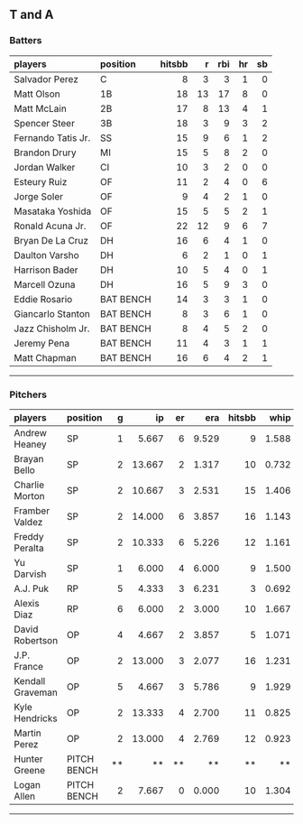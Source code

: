 ## T and A

### Batters

 
|players            |position  | hitsbb|  r| rbi| hr| sb| 
|:------------------|:---------|------:|--:|---:|--:|--:| 
|Salvador Perez     |C         |      8|  3|   3|  1|  0| 
|Matt Olson         |1B        |     18| 13|  17|  8|  0| 
|Matt McLain        |2B        |     17|  8|  13|  4|  1| 
|Spencer Steer      |3B        |     18|  3|   9|  3|  2| 
|Fernando Tatis Jr. |SS        |     15|  9|   6|  1|  2| 
|Brandon Drury      |MI        |     15|  5|   8|  2|  0| 
|Jordan Walker      |CI        |     10|  3|   2|  0|  0| 
|Esteury Ruiz       |OF        |     11|  2|   4|  0|  6| 
|Jorge Soler        |OF        |      9|  4|   2|  1|  0| 
|Masataka Yoshida   |OF        |     15|  5|   5|  2|  1| 
|Ronald Acuna Jr.   |OF        |     22| 12|   9|  6|  7| 
|Bryan De La Cruz   |DH        |     16|  6|   4|  1|  0| 
|Daulton Varsho     |DH        |      6|  2|   1|  0|  1| 
|Harrison Bader     |DH        |     10|  5|   4|  0|  1| 
|Marcell Ozuna      |DH        |     16|  5|   9|  3|  0| 
|Eddie Rosario      |BAT BENCH |     14|  3|   3|  1|  0| 
|Giancarlo Stanton  |BAT BENCH |      8|  3|   6|  1|  0| 
|Jazz Chisholm Jr.  |BAT BENCH |      8|  4|   5|  2|  0| 
|Jeremy Pena        |BAT BENCH |     11|  4|   3|  1|  1| 
|Matt Chapman       |BAT BENCH |     16|  6|   4|  2|  1| 


* * *

### Pitchers

 
|players          |position    |  g|     ip| er|   era| hitsbb|  whip| so|  w| sv| 
|:----------------|:-----------|--:|------:|--:|-----:|------:|-----:|--:|--:|--:| 
|Andrew Heaney    |SP          |  1|  5.667|  6| 9.529|      9| 1.588|  5|  0|  0| 
|Brayan Bello     |SP          |  2| 13.667|  2| 1.317|     10| 0.732| 10|  1|  0| 
|Charlie Morton   |SP          |  2| 10.667|  3| 2.531|     15| 1.406| 12|  2|  0| 
|Framber Valdez   |SP          |  2| 14.000|  6| 3.857|     16| 1.143| 15|  1|  0| 
|Freddy Peralta   |SP          |  2| 10.333|  6| 5.226|     12| 1.161| 13|  0|  0| 
|Yu Darvish       |SP          |  1|  6.000|  4| 6.000|      9| 1.500|  6|  0|  0| 
|A.J. Puk         |RP          |  5|  4.333|  3| 6.231|      3| 0.692|  3|  0|  4| 
|Alexis Diaz      |RP          |  6|  6.000|  2| 3.000|     10| 1.667|  5|  1|  3| 
|David Robertson  |OP          |  4|  4.667|  2| 3.857|      5| 1.071|  2|  0|  1| 
|J.P. France      |OP          |  2| 13.000|  3| 2.077|     16| 1.231|  6|  1|  0| 
|Kendall Graveman |OP          |  5|  4.667|  3| 5.786|      9| 1.929|  5|  2|  0| 
|Kyle Hendricks   |OP          |  2| 13.333|  4| 2.700|     11| 0.825|  6|  1|  0| 
|Martin Perez     |OP          |  2| 13.000|  4| 2.769|     12| 0.923|  6|  1|  0| 
|Hunter Greene    |PITCH BENCH | **|     **| **|    **|     **|    **| **| **| **| 
|Logan Allen      |PITCH BENCH |  2|  7.667|  0| 0.000|     10| 1.304| 10|  0|  0| 


* * *


